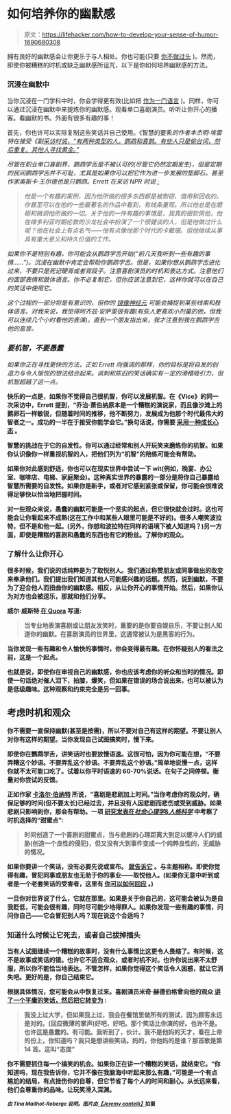# 如何培养你的幽默感

> 原文：<https://lifehacker.com/how-to-develop-your-sense-of-humor-1690680308>

拥有良好的幽默感会让你更乐于与人相处。你也可能(只要 [你不做过头](http://lifehacker.com/can-i-be-funny-at-work-without-ruining-my-reputation-1542172763) )。然而，即使你被糟糕的时机或缺乏幽默感所诅咒，以下是你如何培养幽默感的方法。



### 沉浸在幽默中

当你沉浸在一门学科中时，你会学得更有效(比如把 [作为一门语言](https://lifehacker.com/i-learned-to-speak-four-languages-in-a-few-years-heres-5903288) )。同样，你可以通过沉浸在幽默中来提炼你的幽默感。观看单口喜剧演员。听听让你开心的播客。看幽默的书。外面有很多有趣的事！

首先，你也许可以实际复制这些笑话并自己使用。《智慧的要素[](https://books.google.pt/books?id=a6QTAwAAQBAJ&pg=PT168&dq=Elements+of+Wit&hl=en&sa=X&ei=I6f9VMiQBIStU_C0hFA&redir_esc=y#v=onepage&q=Elements%20of%20Wit&f=false)*的作者本杰明·埃雷特在接受《副[采访时说，“有两种类型的人。鹦鹉和喜鹊。有些人只是偷台词，然后重复。其他人寻找黄金。”](http://www.vice.com/en_ca/read/how-to-be-witty-378)*

*尽管在职业单口喜剧界，鹦鹉学舌是不被认可的(尽管它仍然定期发生)，但是定期的民间鹦鹉学舌并不可耻，尤其是如果你可以把它作为进一步发展的垫脚石。甚至作家奥斯卡·王尔德也是只鹦鹉。Errett 在采访 NPR 时说 [:](http://www.npr.org/2014/10/12/355564145/book-offers-a-workout-to-get-you-wit)*

> *他是一个有趣的案例，因为他所做的很多东西都是被剽窃、借用和回收的。你甚至可以在他的一些最著名的作品中看到，有线条重现。所以他总是在磨砺和微调他所做的一切。关于他的一件有趣的事情是，我真的很钦佩他，他在维多利亚时期伦敦的沙龙社会中扮演了一个很健谈的人，但是他做过什么呢？他在社会上有点名气——他有点像他那个时代的卡戴珊。但他继续从事具有重大意义和持久价值的工作。*

*如果你不是特别有趣，你可能会从鹦鹉学舌开始(“前几天我听到一些有趣的事情……”)。沉浸在幽默中肯定会帮助你鹦鹉学舌。但是，如果你想从鹦鹉学舌进化过来，不要只是死记硬背或者背段子。注意喜剧演员的时机和表达方式。注意他们的面部表情和肢体语言。你不必复制它，但你应该注意到它，这样你就可以在自己的笑话中使用它。*

*这个过程的一部分将是有意识的，但你的 [镜像神经元](http://www.wired.com/2013/12/a-calm-look-at-the-most-hyped-concept-in-neuroscience-mirror-neurons/) 可能会捕捉到某些线索和肢体语言。对我来说，我觉得阿齐兹·安萨里很有趣(有些人更喜欢小剂量的他，但我可以连续几个小时看他的表演)。直到一个朋友指出来，我才注意到我在鹦鹉学舌他的高音。*

### *要机智，不要愚蠢*

*如果你正在寻找更快的方法，正如 Errett 向[](http://www.wsj.com/articles/book-review-the-elements-of-wit-by-benjamin-errett-1412370800)*强调的那样，你的目标是将自发的创造力与令人愉悦的想法结合起来。讽刺和陈旧的笑话确实有一定的滑稽吸引力，但机智超越了这一点。**

**快乐的一点是，如果你不觉得自己很机智，你可以发展机智。在《Vice》的同一次采访中，Errett 提到，“乔治·萧伯纳原本是一个糟糕的演说家，而且像沙滩上的鹅卵石一样敏锐，但随着时间的推移，他不断努力，发展成为他那个时代最伟大的智者之一。成功的一半在于接受你能学会它。”换句话说，你需要 [采用一种成长心态](https://lifehacker.com/why-it-s-best-to-praise-effort-and-achievement-1580135741) 。**

**智慧的挑战在于它的自发性。你可以通过经常和别人开玩笑来磨练你的机智。如果你认识像你一样重视机智的人，把他们列为“机智”的陪练可能会有帮助。**

**如果你对此感到舒适，你也可以在现实世界中尝试一下 wit(例如，晚宴、办公室、咖啡店、电梯、家庭聚会)。这种真实世界的暴露的一部分是将你自己暴露给智慧所需要的自发性。如果你是新手，或者对它感到紧张或保留，你可能会很难说得足够快以恰当地把握时间。**

**对一些观众来说，愚蠢的幽默可能是一个坚实的起点，但它很快就会过时。这也可能会让你看起来不成熟(这在工作中和某些人眼里可能是不好的)。很多人嘲笑波拉特，但不是和他一起。(另外，你想和波拉特在同样的语境下被人知道吗？)另一方面，即使是糟糕的喜剧和愚蠢的东西也有它的粉丝。了解你的观众。**

### **了解什么让你开心**

**很多时候，我们说的话纯粹是为了取悦别人。我们通过称赞朋友或同事做出的改变来奉承他们。我们提出我们知道其他人可能感兴趣的话题。然而，说到幽默，不要为了迎合他人而扭曲你的幽默感。相反，从让你开心的事情开始。然后，如果你认为对方也会被逗乐，那就和他们分享。**

**威尔·威斯特 [在 Quora](https://www.quora.com/Is-it-possible-to-teach-yourself-how-to-be-funny/answer/Will-Wister) 写道:**

> **当专业地表演喜剧或让朋友发笑时，重要的是你要自娱自乐，不要让别人知道你的幽默。在喜剧演员的世界里，这通常被认为是黑客的行为。**

**当你发现一些有趣和令人愉快的事情时，你会变得最有趣。在你怀疑别人的看法之前，这是一个起点。**

**也就是说，即使你在审视自己的幽默感，你也应该考虑你的听众和当时的情况。即使一句话绝对催人泪下，拍膝，爆笑，但如果在错误的场合说出来，也可以被认为是低级趣味。这种观察和约束完全是另一回事。**

## **考虑时机和观众**

**你不需要一直保持幽默(甚至是按需)，所以不要对自己有这样的期望。不要让别人对你有这样的期望。当你发现自己试图搞笑时，慢下来。**

**即使你在鹦鹉学舌，讲笑话时也要放慢语速。这很可怕，因为你可能在想，“不要弄糟这个妙语。不要弄乱这个妙语。不要弄乱这个妙语。”简单地说慢一点，这样你就不太可能口吃了。试着以你平时语速的 60-70%说话。在句子之间停顿。衡量对你尝试的反馈。**

**正如作家 [卡洛尔·伯纳特](https://en.wikiquote.org/wiki/Comedy) 所说，“喜剧是悲剧加上时间。”当你考虑你的观众时，确保足够的时间(但不要太长)已经过去，并且没有人因悲剧而悲伤或受到威胁。如果悲剧只影响到你，那会有帮助。一项 [研究发表在*社会心理学&人格科学*](http://spp.sagepub.com/content/5/5/566) 中考察了时机选择的“甜蜜点”:**

> **时间创造了一个喜剧的甜蜜点，当与悲剧的心理距离大到足以缓冲人们的威胁(创造一个良性的侵犯)，但又没有大到事件变成一个纯粹良性的，无威胁的情况。**

**如果你要讲一个笑话，没有必要先说或宣布。 [就告诉它](http://lifehacker.com/how-to-tell-a-joke-119042) 。与主题相称。即使你觉得有趣，冒犯同事或朋友也无助于你的事业——取悦他人。(如果你无意中听到或者是一个老套笑话的受害者，这里有 [你可以如何回应](http://lifehacker.com/how-to-deal-with-a-racist-joke-at-work-5059124) 。)**

**一旦你对世界说了什么，它就在那里。如果是关于你自己的，这可能会被认为是自我贬低，可能会很有趣，同时尽可能少地得罪人。如果你发现一些有趣的事情，问问你自己——它会冒犯别人吗？现在说这个合适吗？**

### **知道什么时候让它死去，或者自己拔掉插头**

**当有人试图继续一个糟糕的故事时，没有什么事情比这更令人畏缩了。有时候，这不是故事或笑话的错。也许它不适合观众，或者时机不对。也许你说出来不太舒服，所以你不能恰当地表达。不管怎样，如果你觉得这个笑话令人困惑，就让它消失吧。更好的是，你自己结束它。**

**根据具体情况，您可能会从中恢复过来。喜剧演员米奇·赫德伯格曾向他的观众 [讲了一个平庸的笑话，然后把它转变为](https://en.wikiquote.org/wiki/Mitch_Hedberg) :**

> **我没上过大学，但如果我上过，我会在餐馆里做所有的测试，因为顾客永远是对的。(回应微薄的掌声)好吧，好吧。那个笑话比你演的好。也许不是。也许这是愚蠢的。有可能。我听到了，伙计。我不是他妈的天才，看在上帝的份上，你知道吗？我只是想讲些笑话。妈的，你他妈的是谁？那首歌是第 14 首。这叫“态度”**

**你不需要抓住每一个搞笑的机会。如果你正在讲一个糟糕的笑话，就结束它。“你知道吗，现在我告诉你，它并不像在我脑海中听起来那么有趣，”可能是一个有点尴尬的结局，有点挫伤你的自尊，但它节省了每个人的时间和耐心。从长远来看，他们会尊重你的品味。让玩笑滑入深渊。**

***<small>由 Tina Mailhot-Roberge 说明。图片由</small>*[*<small>【Jeremy cantelli】</small>*](https://www.flickr.com/photos/120594985@N06/13730640434)<small>拍摄</small>**

**<small></small>**